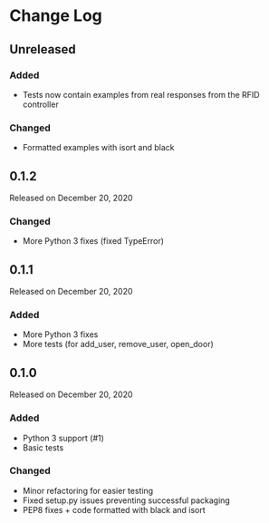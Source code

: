 # Change Log

## Unreleased

### Added

* Tests now contain examples from real responses from the RFID controller

### Changed

* Formatted examples with isort and black

## 0.1.2

Released on December 20, 2020

### Changed

* More Python 3 fixes (fixed TypeError)

## 0.1.1

Released on December 20, 2020

### Added

* More Python 3 fixes
* More tests (for add_user, remove_user, open_door)

## 0.1.0

Released on December 20, 2020

### Added

* Python 3 support (#1)
* Basic tests

### Changed

* Minor refactoring for easier testing
* Fixed setup.py issues preventing successful packaging
* PEP8 fixes + code formatted with black and isort

